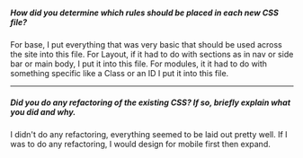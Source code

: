 ##### How did you determine which rules should be placed in each new CSS file?

For base, I put everything that was very basic that should be used across the site into this file.
For Layout, if it had to do with sections as in nav or side bar or main body, I put it into this file.
For modules, it it had to do with something specific like a Class or an ID I put it into this file.

---

##### Did you do any refactoring of the existing CSS? If so, briefly explain what you did and why.

I didn't do any refactoring, everything seemed to be laid out pretty well. If I was to do any refactoring, I would design for mobile first then expand.

